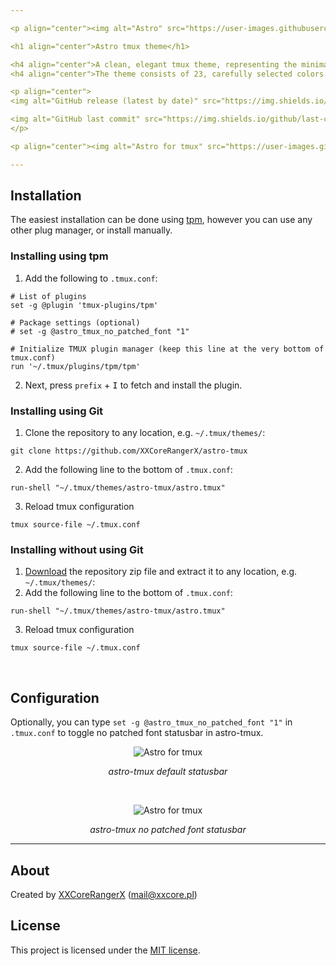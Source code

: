 ```yaml
---

<p align="center"><img alt="Astro" src="https://user-images.githubusercontent.com/61242573/122398959-acfaa800-cf7a-11eb-88b8-16bb065b72a0.png"></p>

<h1 align="center">Astro tmux theme</h1>

<h4 align="center">A clean, elegant tmux theme, representing the minimallistic idea of the universe.</h4>
<h4 align="center">The theme consists of 23, carefully selected colors.</h4>

<p align="center">
<img alt="GitHub release (latest by date)" src="https://img.shields.io/github/v/tag/XXCoreRangerX/astro-tmux?color=%2328293D&logo=github&logoColor=%23ECEFF4&style=flat-square&colorA=1B1C1E">

<img alt="GitHub last commit" src="https://img.shields.io/github/last-commit/xxcorerangerx/astro-tmux?color=%2328293D&logo=github&logoColor=%23ECEFF4&style=flat-square&colorA=1B1C1E">
</p>

<p align="center"><img alt="Astro for tmux" src="https://user-images.githubusercontent.com/61242573/122642997-7dc87000-d10d-11eb-9f62-7e0e51117ada.png"></p>

---
```


## Installation
The easiest installation can be done using [tpm](https://github.com/tmux-plugins/tpm), however you can use any other plug manager, or install manually.

### Installing using tpm
1. Add the following to `.tmux.conf`:
```tmux
# List of plugins
set -g @plugin 'tmux-plugins/tpm'

# Package settings (optional)
# set -g @astro_tmux_no_patched_font "1"

# Initialize TMUX plugin manager (keep this line at the very bottom of tmux.conf)
run '~/.tmux/plugins/tpm/tpm'
```

2. Next, press `prefix` + <kbd>I</kbd> to fetch and install the plugin.

### Installing using Git
1. Clone the repository to any location, e.g. `~/.tmux/themes/`:
```console
git clone https://github.com/XXCoreRangerX/astro-tmux
```
2. Add the following line to the bottom of `.tmux.conf`:
```tmux
run-shell "~/.tmux/themes/astro-tmux/astro.tmux"
```
3. Reload tmux configuration
```console
tmux source-file ~/.tmux.conf
```

### Installing without using Git
1. [Download](https://github.com/xxcorerangerx/astro-tmux/archive/master.zip) the repository zip file and extract it to any location, e.g. `~/.tmux/themes/`:
2. Add the following line to the bottom of `.tmux.conf`:
```tmux
run-shell "~/.tmux/themes/astro-tmux/astro.tmux"
```
3. Reload tmux configuration
```console
tmux source-file ~/.tmux.conf
```

<br>


## Configuration
Optionally, you can type `set -g @astro_tmux_no_patched_font "1"` in `.tmux.conf` to toggle no patched font statusbar in astro-tmux.

<p align="center"><img alt="Astro for tmux" src="https://user-images.githubusercontent.com/61242573/122643725-bec28380-d111-11eb-8feb-f2c8f43ca589.png"></p>
<p align="center"><i>astro-tmux default statusbar</i></p>

<br>

<p align="center"><img alt="Astro for tmux" src="https://user-images.githubusercontent.com/61242573/122643732-cbdf7280-d111-11eb-8d11-83e9abfc9b97.png"></p>
<p align="center"><i>astro-tmux no patched font statusbar</i></p>

---

## About
Created by [XXCoreRangerX](https://github.com/XXCoreRangerX) (mail@xxcore.pl)

## License
This project is licensed under the [MIT license](https://github.com/xxcorerangerx/astro-tmux/blob/master/LICENSE).
